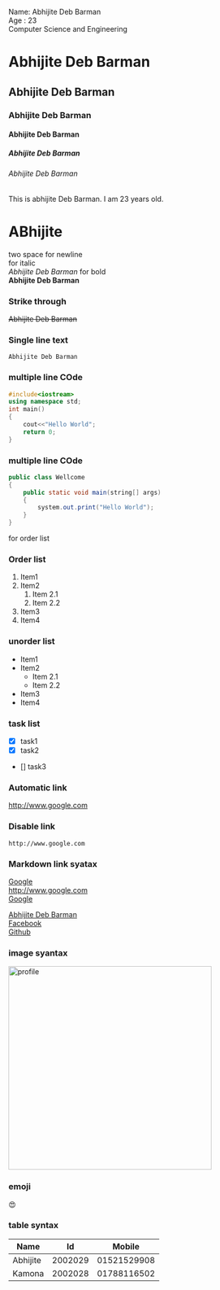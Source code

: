 <!-- Markdown Coment -->

Name: Abhijite Deb Barman <br/>
Age : 23<br/>
Computer Science and Engineering<br/>

## <!-- horizontal rule -->

<!-- --- -->

<!-- h1 and added underscore  -->

# Abhijite Deb Barman<br/>

<!-- h2 -->

## Abhijite Deb Barman<br/>

<!-- h3 -->

### Abhijite Deb Barman<br/>

<!-- h4 -->

#### Abhijite Deb Barman<br/>

<!-- h5 -->

##### Abhijite Deb Barman<br/>

<!-- h6 -->

###### Abhijite Deb Barman<br/>

This is abhijite Deb Barman. I am 23 years old.

# ABhijite
two space for newline  
for italic  
_Abhijite Deb Barman_
for bold  
__Abhijite Deb Barman__
### Strike through  
~~Abhijite Deb Barman~~  
### Single line text
`Abhijite Deb Barman`  

  
### multiple line COde
```c++
#include<iostream>
using namespace std;
int main()
{
    cout<<"Hello World";
    return 0;
}

```
### multiple line COde
```java
public class Wellcome
{
    public static void main(string[] args)
    {
        system.out.print("Hello World");
    }
}
```
for order list  
### Order list
1. Item1
2. Item2
    1. Item 2.1
    2. Item 2.2
3. Item3
4. Item4  
### unorder list
- Item1
- Item2
    - Item 2.1
    - Item 2.2
- Item3
- Item4  
### task list
- [x] task1
- [x] task2
- [] task3  
### Automatic link
http://www.google.com  
### Disable link
`http://www.google.com`  
### Markdown link syatax
[Google](www.google.com)  
http://www.google.com  
[Google]()  

[Abhijite Deb Barman][Abhijitelink]  
[Facebook][facebooklink]  
[Github][githublink]  

[Abhijitelink]: http://www.abhijite.com  
[facebooklink]: http://www.abhijite.com    
[githublink]: http://www.abhijite.com  

### image syantax  
<img src="https://upload.wikimedia.org/wikipedia/commons/a/a5/About.me_icon.jpg" width="400" title="profile">  

### emoji
😍

### table syntax
|Name | Id| Mobile|  
|----|----|----|
Abhijite|2002029 |01521529908|
Kamona |2002028  |01788116502|


